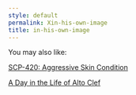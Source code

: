 ```yaml
---
style: default
permalink: Xin-his-own-image
title: in-his-own-image
---
```

You may also like:

[SCP-420: Aggressive Skin Condition](http://scp-wiki.net/scp-420)

[A Day in the Life of Alto Clef](http://scp-wiki.net/a-day-in-the-life-of-alto-clef)
